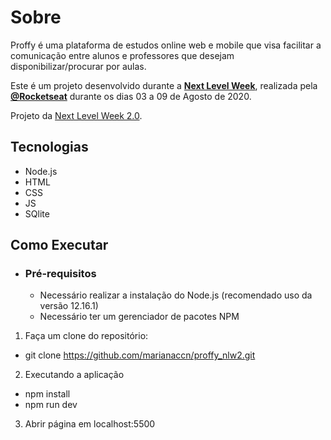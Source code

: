 
# Sobre
Proffy é uma plataforma de estudos online web e mobile que visa facilitar a comunicação entre alunos e professores que desejam disponibilizar/procurar por aulas. 

Este é um projeto desenvolvido durante a  **[Next Level Week](https://nextlevelweek.com/)**, realizada pela  **[@Rocketseat](https://github.com/Rocketseat)**  durante os dias 03 a 09 de Agosto de 2020.

Projeto da  [Next Level Week 2.0](https://nextlevelweek.com/).

## Tecnologias

-  Node.js
-  HTML
-  CSS
-  JS
-  SQlite


## Como Executar

-   ### Pré-requisitos
    
    -   Necessário realizar a instalação do Node.js (recomendado uso da versão 12.16.1)
    -   Necessário ter um gerenciador de pacotes NPM

1.  Faça um clone do repositório:

-   git clone  https://github.com/marianaccn/proffy_nlw2.git

2.  Executando a aplicação

-   npm install
-   npm run dev

3. Abrir página em localhost:5500

